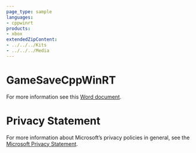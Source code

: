 ```yaml
---
page_type: sample
languages:
- cppwinrt
products:
- xbox
extendedZipContent:
- ../../../Kits
- ../../../Media
---
```

# GameSaveCppWinRT
For more information see this [Word document](Readme.docx).
# Privacy Statement
For more information about Microsoft’s privacy policies in general, see the [Microsoft Privacy Statement](https://privacy.microsoft.com/en-us/privacystatement/).
